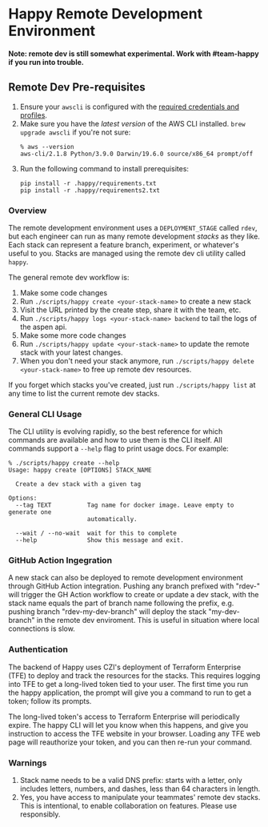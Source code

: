 # Happy Remote Development Environment

#### Note: remote dev is still somewhat experimental. Work with #team-happy if you run into trouble.

## Remote Dev Pre-requisites
1. Ensure your `awscli` is configured with the
   [required credentials and profiles](../docs/awscli.md).
1. Make sure you have the *latest version* of the AWS CLI installed. `brew upgrade awscli` if you're not sure:
   ```
   % aws --version
   aws-cli/2.1.8 Python/3.9.0 Darwin/19.6.0 source/x86_64 prompt/off
   ```
1. Run the following command to install prerequisites:
   ```
   pip install -r .happy/requirements.txt
   pip install -r .happy/requirements2.txt
   ```

### Overview
The remote development environment uses a `DEPLOYMENT_STAGE` called `rdev`, but each engineer can run as many remote development *stacks* as they like. Each stack can represent a feature branch, experiment, or whatever's useful to you. Stacks are managed using the remote dev cli utility called `happy`.

The general remote dev workflow is:

1. Make some code changes
1. Run `./scripts/happy create <your-stack-name>` to create a new stack
1. Visit the URL printed by the create step, share it with the team, etc.
1. Run `./scripts/happy logs <your-stack-name> backend` to tail the logs of the aspen api.
1. Make some more code changes
1. Run `./scripts/happy update <your-stack-name>` to update the remote stack with your latest changes.
1. When you don't need your stack anymore, run `./scripts/happy delete <your-stack-name>` to free up remote dev resources.

If you forget which stacks you've created, just run `./scripts/happy list` at any time to list the current remote dev stacks.

### General CLI Usage
The CLI utility is evolving rapidly, so the best reference for which commands are available and how to use them is the CLI itself. All commands support a `--help` flag to print usage docs. For example:

```
% ./scripts/happy create --help
Usage: happy create [OPTIONS] STACK_NAME

  Create a dev stack with a given tag

Options:
  --tag TEXT          Tag name for docker image. Leave empty to generate one
                      automatically.

  --wait / --no-wait  wait for this to complete
  --help              Show this message and exit.
```

### GitHub Action Ingegration
A new stack can also be deployed to remote development environment through GitHub Action integration. Pushing any branch prefixed with "rdev-" will trigger the GH Action workflow to create or update a dev stack, with the stack name equals the part of branch name following the prefix, e.g. pushing branch "rdev-my-dev-branch" will deploy the stack "my-dev-branch" in the remote dev enviroment. This is useful in situation where local connections is slow.

### Authentication
The backend of Happy uses CZI's deployment of Terraform Enterprise (TFE) to deploy and track the resources
for the stacks. This requires logging into TFE to get a long-lived token tied to your user.
The first time you run the happy application, the prompt will give you a command to run to get a token;
follow its prompts.

The long-lived token's access to Terraform Enterprise will periodically expire. The happy CLI will let
you know when this happens, and give you instruction to access the TFE website in your
browser. Loading any TFE web page will reauthorize your token, and you can then re-run your command.

### Warnings

1. Stack name needs to be a valid DNS prefix: starts with a letter, only includes letters, numbers, and dashes, less than 64 characters in length.
1. Yes, you have access to manipulate your teammates' remote dev stacks. This is intentional, to enable collaboration on features. Please use responsibly.

